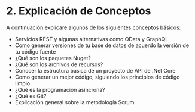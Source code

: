 # 2. Explicación de Conceptos

A continuación explicare algunos de los siguientes conceptos básicos:

* Servicios REST y algunas alternativas como OData y GraphQL
* Como generar versiones de tu base de datos de acuerdo la versión de tu código fuente
* ¿Qué son los paquetes Nuget?
* ¿Qué son los archivos de recursos? 
* Conocer la estructura básica de un proyecto de API de .Net Core
* Como generar un mejor código, siguiendo los principios de código limpio
* ¿Qué es la programación asíncrona?
* ¿Qué es Git?
* Explicación general sobre la metodología Scrum.





